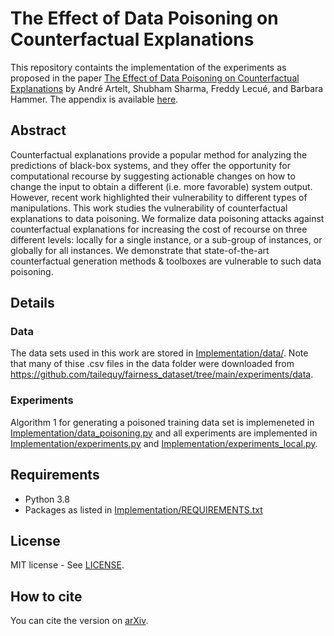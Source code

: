 # The Effect of Data Poisoning on Counterfactual Explanations

This repository containts the implementation of the experiments as proposed in the paper [The Effect of Data Poisoning on Counterfactual Explanations](paper.pdf) by André Artelt, Shubham Sharma, Freddy Lecué, and Barbara Hammer. The appendix is available [here](appendix.pdf).

## Abstract

Counterfactual explanations provide a popular method for analyzing the predictions of black-box systems, and they offer the opportunity for computational recourse by suggesting actionable changes on how to change the input to obtain a different (i.e. more favorable) system output. However, recent work highlighted their vulnerability to different types of manipulations.
This work studies the vulnerability of counterfactual explanations to data poisoning. We formalize data poisoning attacks against counterfactual explanations for increasing the cost of recourse on three different levels: locally for a single instance, or a sub-group of instances, or globally for all instances. We demonstrate that state-of-the-art counterfactual generation methods \& toolboxes are vulnerable to such data poisoning.

## Details

### Data

The data sets used in this work are stored in [Implementation/data/](Implementation/data/). Note that many of thise .csv files in the data folder were downloaded from https://github.com/tailequy/fairness_dataset/tree/main/experiments/data.

### Experiments

Algorithm 1 for generating a poisoned training data set is implemeneted in [Implementation/data_poisoning.py](Implementation/data_poisoning.py) and all experiments are implemented in [Implementation/experiments.py](Implementation/experiments.py) and [Implementation/experiments_local.py](Implementation/experiments_local.py).

## Requirements

- Python 3.8
- Packages as listed in [Implementation/REQUIREMENTS.txt](Implementation/REQUIREMENTS.txt)

## License

MIT license - See [LICENSE](LICENSE).

## How to cite

You can cite the version on [arXiv]([TODO](http://arxiv.org/abs/2402.08290)http://arxiv.org/abs/2402.08290).
